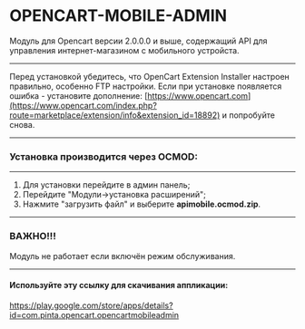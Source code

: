 OPENCART-MOBILE-ADMIN 
=====================
Модуль для Opencart версии 2.0.0.0 и выше, содержащий API для управления интернет-магазином с мобильного устройста.  
***

Перед установкой убедитесь, что OpenCart Extension Installer настроен правильно,
особенно FTP настройки.
Если при установке появляется ошибка - установите дополнение: [https://www.opencart.com](https://www.opencart.com/index.php?route=marketplace/extension/info&extension_id=18892) и попробуйте снова.

***
###  Установка производится через OCMOD:
***
1. Для установки перейдите в админ панель;
2. Перейдите "Модули->установка расширений";
3. Нажмите "загрузить файл" и выберите **apimobile.ocmod.zip**.

***
### ВАЖНО!!!

Модуль не работает если включён режим обслуживания.
***

#### Используйте эту ссылку для скачивания аппликации:
<https://play.google.com/store/apps/details?id=com.pinta.opencart.opencartmobileadmin>